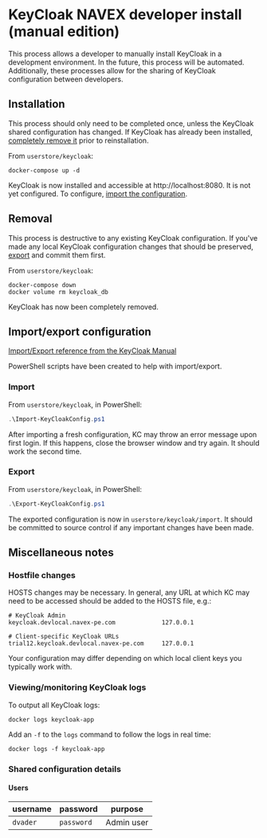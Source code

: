 # KeyCloak NAVEX developer install (manual edition)

This process allows a developer to manually install KeyCloak in a development environment. In the future, this process will be automated. Additionally, these processes allow for the sharing of KeyCloak configuration between developers.

## Installation

This process should only need to be completed once, unless the KeyCloak shared configuration has changed. If KeyCloak has already been installed, [completely remove it](#removal) prior to reinstallation.

From `userstore/keycloak`:
```shell
docker-compose up -d
```

KeyCloak is now installed and accessible at http://localhost:8080. It is not yet configured. To configure, [import the configuration](#import-configuration).

## Removal

This process is destructive to any existing KeyCloak configuration. If you've made any local KeyCloak configuration changes that should be preserved, [export](#export-configuration) and commit them first.

From `userstore/keycloak`:
```shell
docker-compose down
docker volume rm keycloak_db
```

KeyCloak has now been completely removed.

## Import/export configuration

[Import/Export reference from the KeyCloak Manual](https://www.keycloak.org/docs/latest/server_admin/#_export_import)

PowerShell scripts have been created to help with import/export.

### Import

From `userstore/keycloak`, in PowerShell:
```powershell
.\Import-KeyCloakConfig.ps1
```
After importing a fresh configuration, KC may throw an error message upon first login. If this happens, close the browser window and try again. It should work the second time.

### Export

From `userstore/keycloak`, in PowerShell:
```powershell
.\Export-KeyCloakConfig.ps1
```
The exported configuration is now in `userstore/keycloak/import`. It should be committed to source control if any important changes have been made.

## Miscellaneous notes

### Hostfile changes

HOSTS changes may be necessary. In general, any URL at which KC may need to be accessed should be added to the HOSTS file, e.g.:

```text
# KeyCloak Admin
keycloak.devlocal.navex-pe.com             127.0.0.1

# Client-specific KeyCloak URLs
trial12.keycloak.devlocal.navex-pe.com     127.0.0.1
```

Your configuration may differ depending on which local client keys you typically work with.

### Viewing/monitoring KeyCloak logs

To output all KeyCloak logs:
```shell
docker logs keycloak-app
```

Add an `-f` to the `logs` command to follow the logs in real time:
```shell
docker logs -f keycloak-app
```

### Shared configuration details

#### Users

|username|password|purpose|
|---|---|---|
|`dvader`|`password`|Admin user|
